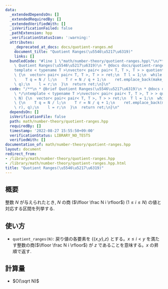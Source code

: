 ```yaml
---
data:
  _extendedDependsOn: []
  _extendedRequiredBy: []
  _extendedVerifiedWith: []
  _isVerificationFailed: false
  _pathExtension: hpp
  _verificationStatusIcon: ':warning:'
  attributes:
    _deprecated_at_docs: docs/quotient-ranges.md
    document_title: "Quotient Ranges(\u5546\u5217\u6319)"
    links: []
  bundledCode: "#line 1 \"math/number-theory/quotient-ranges.hpp\"\n/**\n * @brief\
    \ Quotient Ranges(\u5546\u5217\u6319)\n * @docs docs/quotient-ranges.md\n */\n\
    template < typename T >\nvector< pair< pair< T, T >, T > > quotient_ranges(T N)\
    \ {\n  vector< pair< pair< T, T >, T > > ret;\n  T l = 1;\n  while (l <= N) {\n\
    \    T q = N / l;\n    T r = N / q + 1;\n    ret.emplace_back(make_pair(l, r),\
    \ q);\n    l = r;\n  }\n  return ret;\n}\n"
  code: "/**\n * @brief Quotient Ranges(\u5546\u5217\u6319)\n * @docs docs/quotient-ranges.md\n\
    \ */\ntemplate < typename T >\nvector< pair< pair< T, T >, T > > quotient_ranges(T\
    \ N) {\n  vector< pair< pair< T, T >, T > > ret;\n  T l = 1;\n  while (l <= N)\
    \ {\n    T q = N / l;\n    T r = N / q + 1;\n    ret.emplace_back(make_pair(l,\
    \ r), q);\n    l = r;\n  }\n  return ret;\n}\n"
  dependsOn: []
  isVerificationFile: false
  path: math/number-theory/quotient-ranges.hpp
  requiredBy: []
  timestamp: '2022-08-27 15:55:50+09:00'
  verificationStatus: LIBRARY_NO_TESTS
  verifiedWith: []
documentation_of: math/number-theory/quotient-ranges.hpp
layout: document
redirect_from:
- /library/math/number-theory/quotient-ranges.hpp
- /library/math/number-theory/quotient-ranges.hpp.html
title: "Quotient Ranges(\u5546\u5217\u6319)"
---
```

## 概要

整数 $N$ が与えられたとき, $N$ の商 ($\lfloor \frac N i \rfloor$) ($1 \leq i \leq N$) の値と対応する区間を列挙する.

## 使い方

* `quotient_ranges(N)`: 戻り値の各要素を \{\{$x$,$y$\},$z$\} とする。$x \leq i \lt y$ を満たす整数の商($\lfloor \frac N i \rfloor$) が $z$ であることを意味する。$x$ の昇順で返す.

## 計算量

* $O(\sqrt N)$

